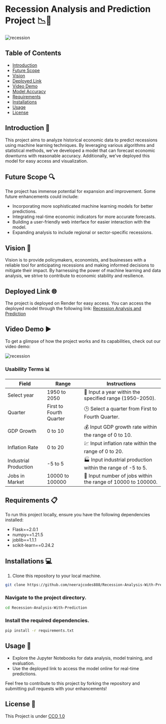 # Recession Analysis and Prediction Project 📉🔮

![recession](https://c1.wallpaperflare.com/preview/634/496/50/refugees-economic-migrants-financial-equalization-help.jpg)

## Table of Contents
- [Introduction](#introduction)
- [Future Scope](#future-scope)
- [Vision](#vision)
- [Deployed Link](#deployed-link)
- [Video Demo](#video-demo)
- [Model Accuracy](*model-accuracy)
- [Requirements](#requirements)
- [Installations](#installations)
- [Usage](#usage)
- [License](#license)

## Introduction 🌟
This project aims to analyze historical economic data to predict recessions using machine learning techniques. By leveraging various algorithms and statistical methods, we've developed a model that can forecast economic downturns with reasonable accuracy. Additionally, we've deployed this model for easy access and visualization.

## Future Scope 🔍
The project has immense potential for expansion and improvement. Some future enhancements could include:
- Incorporating more sophisticated machine learning models for better predictions.
- Integrating real-time economic indicators for more accurate forecasts.
- Building a user-friendly web interface for easier interaction with the model.
- Expanding analysis to include regional or sector-specific recessions.

## Vision 🚀
Vision is to provide policymakers, economists, and businesses with a reliable tool for anticipating recessions and making informed decisions to mitigate their impact. By harnessing the power of machine learning and data analysis, we strive to contribute to economic stability and resilience.

## Deployed Link 🌐
The project is deployed on Render for easy access. You can access the deployed model through the following link:
[Recession Analysis and Prediction](https://recession-guess.onrender.com/)

## Video Demo ▶️
To get a glimpse of how the project works and its capabilities, check out our video demo:

![recession](https://github.com/neerajcodes888/Recession-Analysis-With-Prediction/assets/98253646/89ac1c3a-28a1-4b25-8fbc-48ff753ce0d0)

### Usability Terms 📊

| Field              | Range                | Instructions               |
|--------------------|----------------------|----------------------------|
| Select year        | 1950 to 2050         | 📅 Input a year within the specified range (1950-2050).        |
| Quarter            | First to Fourth Quarter | 🕒 Select a quarter from First to Fourth Quarter.            |
| GDP Growth         | 0 to 10              | 💰 Input GDP growth rate within the range of 0 to 10.       |
| Inflation Rate     | 0 to 20              | 💹 Input inflation rate within the range of 0 to 20.       |
| Industrial Production | -5 to 5            | 🏭 Input industrial production within the range of -5 to 5.  |
| Jobs in Market     | 10000 to 100000      | 👥 Input number of jobs within the range of 10000 to 100000. |


## Requirements 📋
To run this project locally, ensure you have the following dependencies installed:
- Flask==2.0.1
- numpy==1.21.5
- joblib==1.1.1
- scikit-learn==0.24.2

## Installations 💻
1. Clone this repository to your local machine.
```bash
git clone https://github.com/neerajcodes888/Recession-Analysis-With-Prediction.git
```

### Navigate to the project directory.
```bash
cd Recession-Analysis-With-Prediction
```
### Install the required dependencies.
```bash
pip install -r requirements.txt
```

## Usage 🚀
- Explore the Jupyter Notebooks for data analysis, model training, and evaluation.
- Use the deployed link to access the model online for real-time predictions.
  
Feel free to contribute to this project by forking the repository and submitting pull requests with your enhancements!

## License 📄
This Project is under [CCO 1.0](https://github.com/neerajcodes888/Recession-Analysis-With-Prediction/blob/main/LICENSE)


